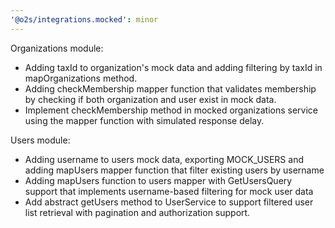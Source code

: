 ```yaml
---
'@o2s/integrations.mocked': minor
---
```


Organizations module:

- Adding taxId to organization's mock data and adding filtering by taxId in mapOrganizations method.
- Adding checkMembership mapper function that validates membership by checking if both organization and user exist in mock data.
- Implement checkMembership method in mocked organizations service using the mapper function with simulated response delay.

Users module:

- Adding username to users mock data, exporting MOCK_USERS and adding mapUsers mapper function that filter existing users by username
- Adding mapUsers function to users mapper with GetUsersQuery support that implements username-based filtering for mock user data
- Add abstract getUsers method to UserService to support filtered user list retrieval with pagination and authorization support.
